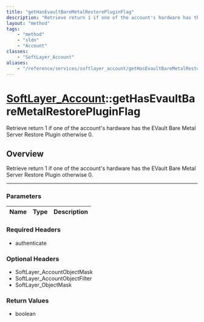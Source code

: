 ```yaml
---
title: "getHasEvaultBareMetalRestorePluginFlag"
description: "Retrieve return 1 if one of the account's hardware has the EVault Bare Metal Server Restore Plugin otherwise 0."
layout: "method"
tags:
    - "method"
    - "sldn"
    - "Account"
classes:
    - "SoftLayer_Account"
aliases:
    - "/reference/services/softlayer_account/getHasEvaultBareMetalRestorePluginFlag"
---
```

# [SoftLayer_Account](/reference/services/SoftLayer_Account)::getHasEvaultBareMetalRestorePluginFlag


Retrieve return 1 if one of the account's hardware has the EVault Bare Metal Server Restore Plugin otherwise 0.


## Overview 
Retrieve return 1 if one of the account's hardware has the EVault Bare Metal Server Restore Plugin otherwise 0.

-----

### Parameters 
|Name | Type | Description |
| --- | --- | --- |


### Required Headers
* authenticate


### Optional Headers
* SoftLayer_AccountObjectMask
* SoftLayer_AccountObjectFilter
* SoftLayer_ObjectMask

### Return Values
* boolean




